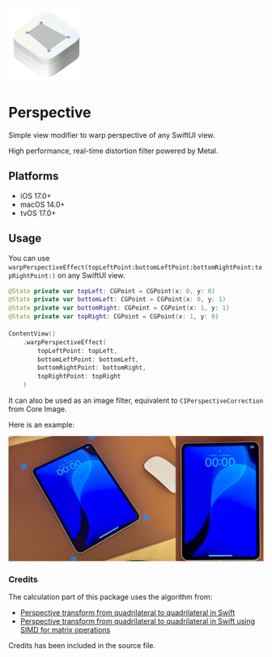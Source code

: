 <img src="Resources/logo.png" width=150>

# Perspective

Simple view modifier to warp perspective of any SwiftUI view.

High performance, real-time distortion filter powered by Metal.

## Platforms

- iOS 17.0+
- macOS 14.0+
- tvOS 17.0+

## Usage

You can use `warpPerspectiveEffect(topLeftPoint:bottomLeftPoint:bottomRightPoint:topRightPoint:)` on any SwiftUI view.

```swift
@State private var topLeft: CGPoint = CGPoint(x: 0, y: 0)
@State private var bottomLeft: CGPoint = CGPoint(x: 0, y: 1)
@State private var bottomRight: CGPoint = CGPoint(x: 1, y: 1)
@State private var topRight: CGPoint = CGPoint(x: 1, y: 0)

ContentView()
    .warpPerspectiveEffect(
        topLeftPoint: topLeft,
        bottomLeftPoint: bottomLeft,
        bottomRightPoint: bottomRight,
        topRightPoint: topRight
    )
```

It can also be used as an image filter, equivalent to `CIPerspectiveCorrection` from Core Image.

Here is an example:

![](Resources/warp-perspective.jpeg)

### Credits

The calculation part of this package uses the algorithm from:

* [Perspective transform from quadrilateral to quadrilateral in Swift](https://rethunk.medium.com/perspective-transform-from-quadrilateral-to-quadrilateral-in-swift-5a9adf2175c3)
* [Perspective transform from quadrilateral to quadrilateral in Swift using SIMD for matrix operations](https://rethunk.medium.com/perspective-transform-from-quadrilateral-to-quadrilateral-in-swift-using-simd-for-matrix-operations-15dc3f090860)

Credits has been included in the source file.
